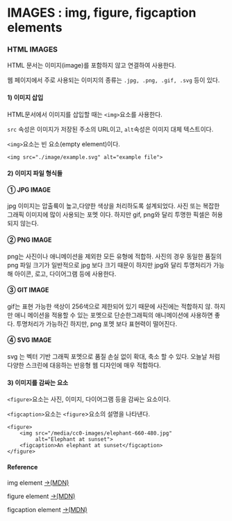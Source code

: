 # IMAGES : img, figure, figcaption elements

### HTML IMAGES

HTML 문서는 이미지\(image\)를 포함하지 않고 연결하여 사용한다. 

웹 페이지에서 주로 사용되는 이미지의 종류는 `.jpg, .png, .gif, .svg` 등이 있다.

#### 1\) 이미지 삽입

HTML문서에서 이미지를 삽입할 때는 `<img>`요소를 사용한다. 

`src` 속성은 이미지가 저장된 주소의 URL이고, `alt`속성은 이미지 대체 텍스트이다.

`<img>`요소는 빈 요소\(empty element\)이다.

```markup
<img src="./image/example.svg" alt="example file">
```

#### 2\) 이미지 파일 형식들

#### ① JPG IMAGE

jpg 이미지는 압출륙이 높고,다양한 색상을 처리하도록 설계되었다. 사진 또는 복잡한 그래픽 이미지에 많이 사용되는 포멧 이다. 하지만 gif, png와 달리 투명한 픽셀은 허용되지 않는다.

#### ② PNG IMAGE

png는 사진이나 애니메이션을 제외한 모든 유형에 적합하. 사진의 경우 동일한 품질의 png 파일 크기가 일반적으로 jpg 보다 크기 때문이 하지만 jpg와 달리 투명처리가 가능해 아이콘, 로고, 다이어그램 등에 사용한다.

#### ③ GIT IMAGE

gif는 표현 가능한 색상이 256색으로 제한되어 있기 때문에 사진에는 적합하지 않. 하지만 애니 메이션을 적용할 수 있는 포멧으로 단순한그래픽의 애니메이션에 사용하면 좋다. 투명처리가 가능하긴 하지만, png 포멧 보다 표현력이 떨어진다.

#### ④ SVG IMAGE

svg 는 벡터 기반 그래픽 포멧으로 품질 손실 없이 확대, 축소 할 수 있다. 오늘날 처럼 다양한 스크린에 대응하는 반응형 웹 디자인에 매우 적합하다.

#### 3\) 이미지를 감싸는 요소

`<figure>`요소는 사진, 이미지, 다이어그램 등을 감싸는 요소이다. 

`<figcaption>`요소는 `<figure`&gt;요소의 설명을 나타낸다.

```markup
<figure>
    <img src="/media/cc0-images/elephant-660-480.jpg"
         alt="Elephant at sunset">
    <figcaption>An elephant at sunset</figcaption>
</figure>
```

#### Reference

img element  [→\(MDN\)](https://developer.mozilla.org/en-US/docs/Web/HTML/Element/img)

figure element [→\(MDN\)](https://developer.mozilla.org/en-US/docs/Web/HTML/Element/figure)

figcaption element [→\(MDN\)](https://developer.mozilla.org/en-US/docs/Web/HTML/Element/figcaption)

